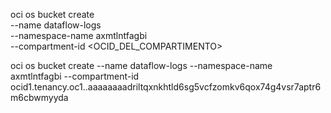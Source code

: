 oci os bucket create \
  --name dataflow-logs \
  --namespace-name axmtlntfagbi \
  --compartment-id <OCID_DEL_COMPARTIMENTO>

oci os bucket create --name dataflow-logs --namespace-name axmtlntfagbi --compartment-id ocid1.tenancy.oc1..aaaaaaaadriltqxnkhtld6sg5vcfzomkv6qox74g4vsr7aptr6m6cbwmyyda